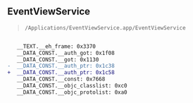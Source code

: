 ## EventViewService

> `/Applications/EventViewService.app/EventViewService`

```diff

   __TEXT.__eh_frame: 0x3370
   __DATA_CONST.__auth_got: 0x1f08
   __DATA_CONST.__got: 0x1130
-  __DATA_CONST.__auth_ptr: 0x1c38
+  __DATA_CONST.__auth_ptr: 0x1c58
   __DATA_CONST.__const: 0x7668
   __DATA_CONST.__objc_classlist: 0xc0
   __DATA_CONST.__objc_protolist: 0xa0

```
